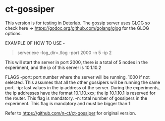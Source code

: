 # ct-gossiper

This version is for testing in Deterlab.
The gossip server uses GLOG so check here -> https://godoc.org/github.com/golang/glog for the GLOG options.

EXAMPLE OF HOW TO USE -

  > server.exe -log_dir=./log -port 2000 -n 5 -ip 2

  This will start the server in port 2000, there is a total of 5 nodes in the experiment, and the ip of this server is 10.1.10.2

FLAGS
-port: port number where the server will be running. 1000 if not selected. This assumes that all the other gossipers will be running the same port.
-ip: last values in the ip address of the server. During the experiments, the ip addresses have the format 10.1.10.xxx; the ip 10.1.10.1 is reserved for the router. This flag is mandatory.
-n: total number of gossipers in the experiment. This flag is mandatory and must be bigger than 1

Refer to https://github.com/n-ct/ct-gossiper for original version.
